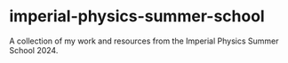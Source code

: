 # imperial-physics-summer-school
A collection of my work and resources from the Imperial Physics Summer School 2024.
